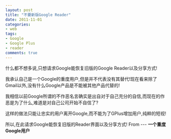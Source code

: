 ```yaml
---
layout: post
title: "不要新版Google Reader"
date: 2011-11-01
categories: 
- web
tags: 
- Google 
- Google Plus 
- reader
comments: true
---
```

什么都不想多说,只想请求Google能恢复旧版的Google Reader以及分享方式!

我承认自己是一个Google的重度用户,但是并不代表没有其替代!现在看来除了Gmail以外,没有什么Google产品是不能被其他产品代替的!

我相信以前Google所谓的不作恶名言确实是出自对于自己充分的自信,而现在的作恶是为了什么,难道是对自己公司开始不自信了?

这样的做法只能让忠实的用户离开Google,而不能为了GPlus增加用户,纯粹的短视!

所以,在此请求Google能恢复旧版的Reader界面以及分享方式! From --- **一个重度Google用户**
